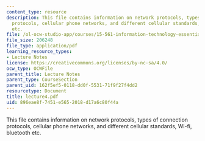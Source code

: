 ```yaml
---
content_type: resource
description: This file contains information on network protocols, types of connection
  protocols, cellular phone networks, and different cellular standards, Wi-fi, bluetooth
  etc.
file: /ol-ocw-studio-app/courses/15-561-information-technology-essentials-spring-2005/896eae8f7451e5652018d17a6c80f44a_lecture4.pdf
file_size: 206248
file_type: application/pdf
learning_resource_types:
- Lecture Notes
license: https://creativecommons.org/licenses/by-nc-sa/4.0/
ocw_type: OCWFile
parent_title: Lecture Notes
parent_type: CourseSection
parent_uid: 162f5ef5-0118-dd0f-5531-71f9f27f4dd2
resourcetype: Document
title: lecture4.pdf
uid: 896eae8f-7451-e565-2018-d17a6c80f44a
---
```

This file contains information on network protocols, types of connection protocols, cellular phone networks, and different cellular standards, Wi-fi, bluetooth etc.